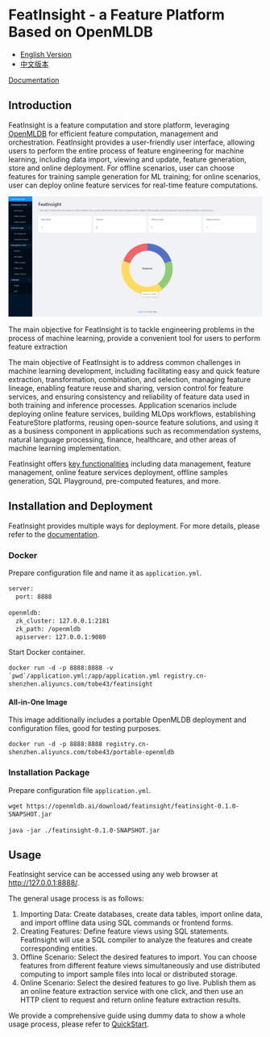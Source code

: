 # FeatInsight - a Feature Platform Based on OpenMLDB

* [English Version](README.md)
* [中文版本](README-zh.md)

[Documentation](https://openmldb.ai/docs/zh/main/app_ecosystem/feat_insight/index.html)

## Introduction

FeatInsight is a feature computation and store platform, leveraging [OpenMLDB](https://github.com/4paradigm/OpenMLDB) for efficient feature computation, management and orchestration. FeatInsight provides a user-friendly user interface, allowing users to perform the entire process of feature engineering for machine learning, including data import, viewing and update, feature generation, store and online deployment. For offline scenarios, user can choose features for training sample generation for ML training; for online scenarios, user can deploy online feature services for real-time feature computations.

![](./bigscreen_en.png)

The main objective for FeatInsight is to tackle engineering problems in the process of machine learning, provide a convenient tool for users to perform feature extraction


The main objective of FeatInsight is to address common challenges in machine learning development, including facilitating easy and quick feature extraction, transformation, combination, and selection, managing feature lineage, enabling feature reuse and sharing, version control for feature services, and ensuring consistency and reliability of feature data used in both training and inference processes. Application scenarios include deploying online feature services, building MLOps workflows, establishing FeatureStore platforms, reusing open-source feature solutions, and using it as a business component in applications such as recommendation systems, natural language processing, finance, healthcare, and other areas of machine learning implementation.

FeatInsight offers [key functionalities](https://openmldb.ai/docs/zh/main/app_ecosystem/feat_insight/functions/index.html) including data management, feature management, online feature services deployment, offline samples generation, SQL Playground, pre-computed features, and more.


## Installation and Deployment

FeatInsight provides multiple ways for deployment. For more details, please refer to the [documentation](https://openmldb.ai/docs/zh/main/app_ecosystem/feat_insight/install/index.html).

### Docker

Prepare configuration file and name it as `application.yml`.

```
server:
  port: 8888
 
openmldb:
  zk_cluster: 127.0.0.1:2181
  zk_path: /openmldb
  apiserver: 127.0.0.1:9080
```

Start Docker container.

```
docker run -d -p 8888:8888 -v `pwd`/application.yml:/app/application.yml registry.cn-shenzhen.aliyuncs.com/tobe43/featinsight
```

#### All-in-One Image
This image additionally includes a portable OpenMLDB deployment and configuration files, good for testing purposes. 
```
docker run -d -p 8888:8888 registry.cn-shenzhen.aliyuncs.com/tobe43/portable-openmldb
```

### Installation Package

Prepare configuration file `application.yml`.

```
wget https://openmldb.ai/download/featinsight/featinsight-0.1.0-SNAPSHOT.jar

java -jar ./featinsight-0.1.0-SNAPSHOT.jar
```


## Usage

FeatInsight service can be accessed using any web browser at http://127.0.0.1:8888/.

The general usage process is as follows:
1. Importing Data: Create databases, create data tables, import online data, and import offline data using SQL commands or frontend forms.
2. Creating Features: Define feature views using SQL statements. FeatInsight will use a SQL compiler to analyze the features and create corresponding entities.
3. Offline Scenario: Select the desired features to import. You can choose features from different feature views simultaneously and use distributed computing to import sample files into local or distributed storage.
4. Online Scenario: Select the desired features to go live. Publish them as an online feature extraction service with one click, and then use an HTTP client to request and return online feature extraction results.

We provide a comprehensive guide using dummy data to show a whole usage process, please refer to [QuickStart](https://openmldb.ai/docs/zh/main/app_ecosystem/feat_insight/quickstart.html).
